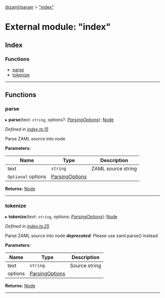[@zaml/parser](../README.md) > ["index"](../modules/_index_.md)

# External module: "index"

## Index

### Functions

* [parse](_index_.md#parse)
* [tokenize](_index_.md#tokenize)

---

## Functions

<a id="parse"></a>

###  parse

▸ **parse**(text: *`string`*, options?: *[ParsingOptions](../interfaces/_tokenizer_.parsingoptions.md)*): [Node](../classes/_node_.node.md)

*Defined in [index.ts:15](https://github.com/nexushubs/zaml-lang/blob/18f20d4/packages/zaml-parser/src/index.ts#L15)*

Parse ZAML source into node

**Parameters:**

| Name | Type | Description |
| ------ | ------ | ------ |
| text | `string` |  ZAML source string |
| `Optional` options | [ParsingOptions](../interfaces/_tokenizer_.parsingoptions.md) |

**Returns:** [Node](../classes/_node_.node.md)

___
<a id="tokenize"></a>

###  tokenize

▸ **tokenize**(text: *`string`*, options: *[ParsingOptions](../interfaces/_tokenizer_.parsingoptions.md)*): [Node](../classes/_node_.node.md)

*Defined in [index.ts:25](https://github.com/nexushubs/zaml-lang/blob/18f20d4/packages/zaml-parser/src/index.ts#L25)*

Parse ZAML source into node
*__deprecated__*: Please use zaml.parse() instead

**Parameters:**

| Name | Type | Description |
| ------ | ------ | ------ |
| text | `string` |  Source string |
| options | [ParsingOptions](../interfaces/_tokenizer_.parsingoptions.md) |

**Returns:** [Node](../classes/_node_.node.md)

___

